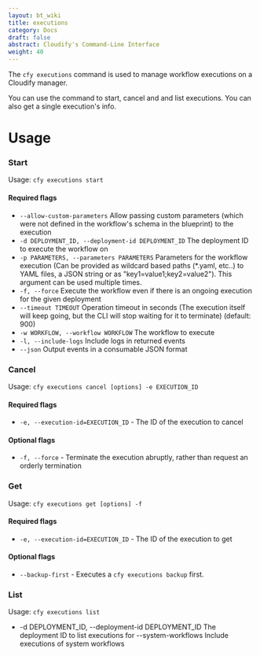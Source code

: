 ```yaml
---
layout: bt_wiki
title: executions
category: Docs
draft: false
abstract: Cloudify's Command-Line Interface
weight: 40
---
```


The `cfy executions` command is used to manage workflow executions on a Cloudify manager.

You can use the command to start, cancel and and list executions. You can also get a single execution's info.


# Usage

### Start

Usage: `cfy executions start`

#### Required flags

* `--allow-custom-parameters`
                        Allow passing custom parameters (which were not
                        defined in the workflow's schema in the blueprint) to
                        the execution
* `-d DEPLOYMENT_ID, --deployment-id DEPLOYMENT_ID`
                        The deployment ID to execute the workflow on
* `-p PARAMETERS, --parameters PARAMETERS`
                        Parameters for the workflow execution (Can be provided
                        as wildcard based paths (*.yaml, etc..) to YAML files,
                        a JSON string or as "key1=value1;key2=value2"). This
                        argument can be used multiple times.
* `-f, --force`           Execute the workflow even if there is an ongoing
                        execution for the given deployment
* `--timeout TIMEOUT`     Operation timeout in seconds (The execution itself
                        will keep going, but the CLI will stop waiting for it
                        to terminate) (default: 900)
* `-w WORKFLOW, --workflow WORKFLOW`
                        The workflow to execute
* `-l, --include-logs`    Include logs in returned events
* `--json`                Output events in a consumable JSON format


### Cancel

Usage: `cfy executions cancel [options] -e EXECUTION_ID` 

#### Required flags

* `-e, --execution-id=EXECUTION_ID` - The ID of the execution to cancel

#### Optional flags

* `-f, --force` - Terminate the execution abruptly, rather than request an orderly termination


### Get

Usage: `cfy executions get [options] -f`

#### Required flags

* `-e, --execution-id=EXECUTION_ID` - The ID of the execution to get


#### Optional flags

* `--backup-first` - Executes a `cfy executions backup` first.


### List

Usage: `cfy executions list`

* -d DEPLOYMENT_ID, --deployment-id DEPLOYMENT_ID
                        The deployment ID to list executions for
  --system-workflows    Include executions of system workflows
